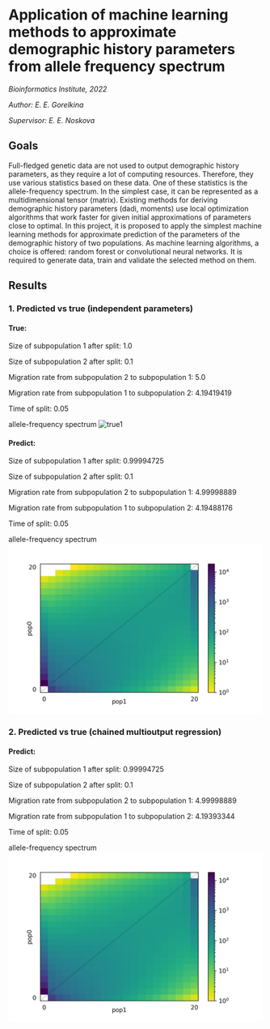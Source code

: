 # Application of machine learning methods to approximate demographic history parameters from allele frequency spectrum

*Bioinformatics Institute, 2022*

*Author: E. E. Gorelkina*

*Supervisor: E. E. Noskova*

## Goals

Full-fledged genetic data are not used to output demographic history parameters, as they require a lot of computing resources. Therefore, they use various statistics based on these data. One of these statistics is the allele-frequency spectrum. In the simplest case, it can be represented as a multidimensional tensor (matrix). Existing methods for deriving demographic history parameters (dadi, moments) use local optimization algorithms that work faster for given initial approximations of parameters close to optimal. In this project, it is proposed to apply the simplest machine learning methods for approximate prediction of the parameters of the demographic history of two populations. As machine learning algorithms, a choice is offered: random forest or convolutional neural networks. It is required to generate data, train and validate the selected method on them.

## Results

### 1. Predicted vs true (independent parameters)

#### True: 
Size of subpopulation 1 after split: 1.0

Size of subpopulation 2 after split: 0.1

Migration rate from subpopulation 2 to subpopulation 1: 5.0

Migration rate from subpopulation 1 to subpopulation 2: 4.19419419

Time of split: 0.05

allele-frequency spectrum
![true1](/images/true1.npg)


#### Predict: 

Size of subpopulation 1 after split: 0.99994725

Size of subpopulation 2 after split: 0.1

Migration rate from subpopulation 2 to subpopulation 1: 4.99998889

Migration rate from subpopulation 1 to subpopulation 2: 4.19488176

Time of split: 0.05

allele-frequency spectrum
![pred1](pred1.jpeg)

### 2. Predicted vs true (chained multioutput regression)

#### Predict: 

Size of subpopulation 1 after split: 0.99994725

Size of subpopulation 2 after split: 0.1

Migration rate from subpopulation 2 to subpopulation 1: 4.99998889

Migration rate from subpopulation 1 to subpopulation 2: 4.19393344

Time of split: 0.05

allele-frequency spectrum
![pred1](pred2.jpeg)
